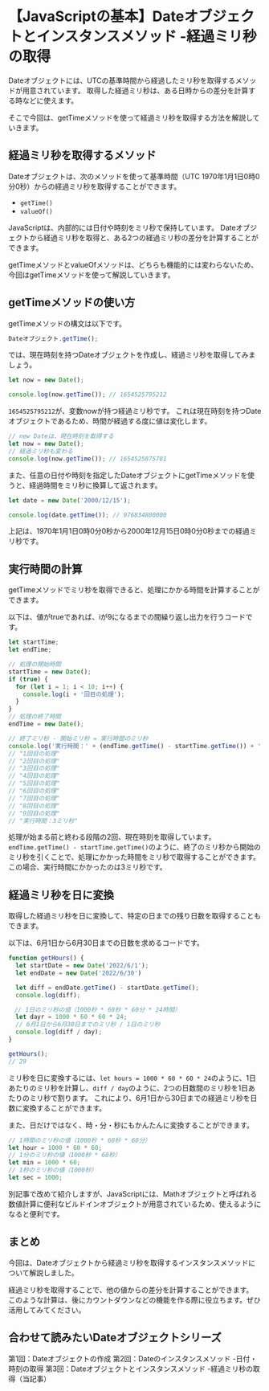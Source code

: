 # 【JavaScriptの基本】Dateオブジェクトとインスタンスメソッド -経過ミリ秒の取得

Dateオブジェクトには、UTCの基準時間から経過したミリ秒を取得するメソッドが用意されています。
取得した経過ミリ秒は、ある日時からの差分を計算する時などに使えます。

そこで今回は、getTimeメソッドを使って経過ミリ秒を取得する方法を解説していきます。


## 経過ミリ秒を取得するメソッド
Dateオブジェクトは、次のメソッドを使って基準時間（UTC 1970年1月1日0時0分0秒）からの経過ミリ秒を取得することができます。

* ```getTime()```
* ```valueOf()```

JavaScriptは、内部的には日付や時刻をミリ秒で保持しています。
Dateオブジェクトから経過ミリ秒を取得と、ある2つの経過ミリ秒の差分を計算することができます。

getTimeメソッドとvalueOfメソッドは、どちらも機能的には変わらないため、今回はgetTimeメソッドを使って解説していきます。

## getTimeメソッドの使い方
getTimeメソッドの構文は以下です。
```javascript
Dateオブジェクト.getTime();
```

では、現在時刻を持つDateオブジェクトを作成し、経過ミリ秒を取得してみましょう。
```javascript
let now = new Date();

console.log(now.getTime()); // 1654525795212
```

```1654525795212```が、変数nowが持つ経過ミリ秒です。
これは現在時刻を持つDateオブジェクトであるため、時間が経過する度に値は変化します。

```javascript
// new Dateは、現在時刻を取得する
let now = new Date();
// 経過ミリ秒も変わる
console.log(now.getTime()); // 1654525875781
 ```

また、任意の日付や時刻を指定したDateオブジェクトにgetTimeメソッドを使うと、経過時間をミリ秒に換算して返されます。
```javascript
let date = new Date('2000/12/15');

console.log(date.getTime()); // 976834800000
```
上記は、1970年1月1日0時0分0秒から2000年12月15日0時0分0秒までの経過ミリ秒です。

## 実行時間の計算
getTimeメソッドでミリ秒を取得できると、処理にかかる時間を計算することができます。

以下は、値がtrueであれば、iが9になるまでの間繰り返し出力を行うコードです。
```javascript
let startTime;
let endTime;

// 処理の開始時間
startTime = new Date();
if (true) {
  for (let i = 1; i < 10; i++) {
    console.log(i + '回目の処理');
  }
} 
// 処理の終了時間
endTime = new Date();

// 終了ミリ秒 - 開始ミリ秒 = 実行時間のミリ秒
console.log('実行時間：' + (endTime.getTime() - startTime.getTime()) + 'ミリ秒'); 
// "1回目の処理"
// "2回目の処理"
// "3回目の処理"
// "4回目の処理"
// "5回目の処理"
// "6回目の処理"
// "7回目の処理"
// "8回目の処理"
// "9回目の処理"
// "実行時間：3ミリ秒"
```
処理が始まる前と終わる段階の2回、現在時刻を取得しています。
```endTime.getTime() - startTime.getTime()```のように、終了のミリ秒から開始のミリ秒を引くことで、処理にかかった時間をミリ秒で取得することができます。
この場合、実行時間にかかったのは3ミリ秒です。

## 経過ミリ秒を日に変換
取得した経過ミリ秒を日に変換して、特定の日までの残り日数を取得することもできます。

以下は、6月1日から6月30日までの日数を求めるコードです。
```javascript
function getHours() {
  let startDate = new Date('2022/6/1');
  let endDate = new Date('2022/6/30')

  let diff = endDate.getTime() - startDate.getTime();
  console.log(diff); 

　// 1日のミリ秒の値（1000秒 * 60秒 * 60分 * 24時間）
  let dayr = 1000 * 60 * 60 * 24;
  // 6月1日から6月30日までのミリ秒 / 1日のミリ秒
  console.log(diff / day); 
}

getHours();
// 29
```
ミリ秒を日に変換するには、```let hours = 1000 * 60 * 60 * 24```のように、1日あたりのミリ秒を計算し、```diff / day```のように、2つの日数間のミリ秒を1日あたりのミリ秒で割ります。
これにより、6月1日から30日までの経過ミリ秒を日数に変換することができます。

また、日だけではなく、時・分・秒にもかんたんに変換することができます。
```javascript
// 1時間のミリ秒の値（1000秒 * 60秒 * 60分）
let hour = 1000 * 60 * 60;
// 1分のミリ秒の値（1000秒 * 60秒）
let min = 1000 * 60;
// 1秒のミリ秒の値（1000秒）
let sec = 1000;
```

別記事で改めて紹介しますが、JavaScriptには、Mathオブジェクトと呼ばれる数値計算に便利なビルドインオブジェクトが用意されているため、使えるようになると便利です。

## まとめ
今回は、Dateオブジェクトから経過ミリ秒を取得するインスタンスメソッドについて解説しました。

経過ミリ秒を取得することで、他の値からの差分を計算することができます。
このような計算は、後にカウントダウンなどの機能を作る際に役立ちます。ぜひ活用してみてください。

## 合わせて読みたいDateオブジェクトシリーズ
第1回：Dateオブジェクトの作成
第2回：Dateのインスタンスメソッド -日付・時刻の取得
第3回：Dateオブジェクトとインスタンスメソッド -経過ミリ秒の取得（当記事）




